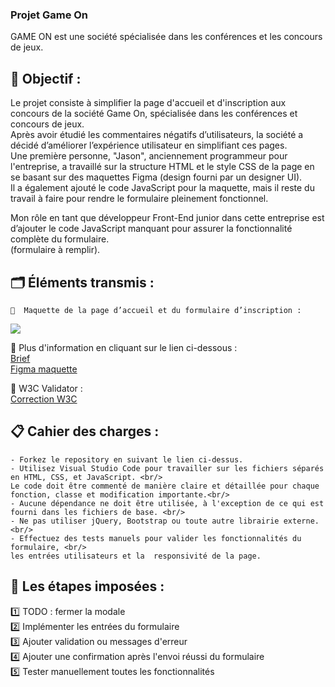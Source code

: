 ### Projet Game On
GAME ON est une société spécialisée dans les conférences et les concours de jeux.

## 🎯 Objectif :

Le projet consiste à simplifier la page d'accueil et d'inscription aux concours de la société Game On, spécialisée dans les conférences et concours de jeux. <br/>
Après avoir étudié les commentaires négatifs d’utilisateurs, la société a décidé d’améliorer l’expérience utilisateur en simplifiant ces pages. <br/>
Une première personne, "Jason", anciennement programmeur pour l'entreprise, a travaillé sur la structure HTML et le style CSS de la page en se basant sur des maquettes Figma (design fourni par un designer UI). <br/>
Il a également ajouté le code JavaScript pour la maquette, mais il reste du travail à faire pour rendre le formulaire pleinement fonctionnel. <br/>

Mon rôle en tant que développeur Front-End junior dans cette entreprise est d’ajouter le code JavaScript manquant pour assurer la fonctionnalité complète du formulaire.<br/>
(formulaire à remplir). <br/>

## 🗂️ Éléments transmis :

    🔗  Maquette de la page d’accueil et du formulaire d’inscription :
<img src="https://user-images.githubusercontent.com/93211301/168685074-a5b66647-e429-4a07-a9fe-9afae262a098.png" />



   🔗 Plus d'information en cliquant sur le lien ci-dessous : <br/>
[Brief](https://github.com/OpenClassrooms-Student-Center/GameOn-website-FR/issues)<br/>
[Figma maquette](https://www.figma.com/file/B7NKBDvSI18uoMLJgpnh48/UI-Design-GameOn-FR?node-id=106%3A630)<br/>

   🔗 W3C Validator : <br/>
[Correction W3C](https://validator.w3.org/nu/?doc=https%3A%2F%2Fnebulot.github.io%2FNebulotelodie_GameOn%2F#file)<br/>
 

## 📋 Cahier des charges :

    - Forkez le repository en suivant le lien ci-dessus.
    - Utilisez Visual Studio Code pour travailler sur les fichiers séparés en HTML, CSS, et JavaScript. <br/>
    Le code doit être commenté de manière claire et détaillée pour chaque fonction, classe et modification importante.<br/>
    - Aucune dépendance ne doit être utilisée, à l'exception de ce qui est fourni dans les fichiers de base. <br/>
    - Ne pas utiliser jQuery, Bootstrap ou toute autre librairie externe.<br/>
    - Effectuez des tests manuels pour valider les fonctionnalités du formulaire, <br/>
    les entrées utilisateurs et la  responsivité de la page.

## 🔧 Les étapes imposées :

1️⃣ TODO : fermer la modale <br/>
2️⃣ Implémenter les entrées du formulaire <br/>
3️⃣ Ajouter validation ou messages d'erreur <br/>
4️⃣ Ajouter une confirmation après l'envoi réussi du formulaire <br/>
5️⃣ Tester manuellement toutes les fonctionnalités <br/>







